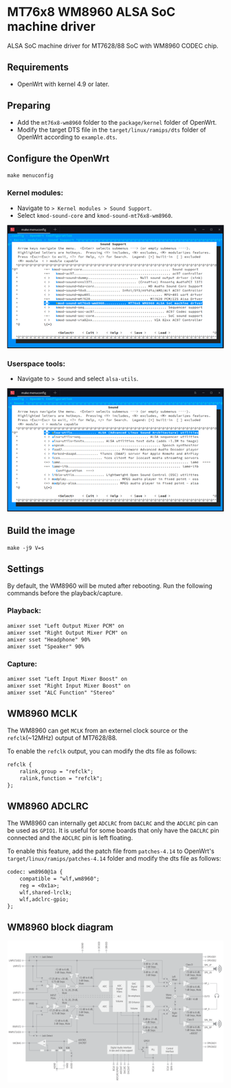 MT76x8 WM8960 ALSA SoC machine driver
=====================================

ALSA SoC machine driver for MT7628/88 SoC with WM8960 CODEC chip.

## Requirements

* OpenWrt with kernel 4.9 or later.

## Preparing

* Add the `mt76x8-wm8960` folder to the `package/kernel` folder of OpenWrt.
* Modify the target DTS file in the `target/linux/ramips/dts` folder of OpenWrt according to `example.dts`.

## Configure the OpenWrt

`make menuconfig`

### Kernel modules:

* Navigate to `> Kernel modules > Sound Support`.
* Select `kmod-sound-core` and `kmod-sound-mt76x8-wm8960`.

<img src="docs/kmod.png">

### Userspace tools:

* Navigate to `> Sound` and select `alsa-utils`.

<img src="docs/alsa-utils.png">

## Build the image

`make -j9 V=s`

## Settings

By default, the WM8960 will be muted after rebooting. Run the following commands before the playback/capture.

### Playback:

```
amixer sset "Left Output Mixer PCM" on
amixer sset "Right Output Mixer PCM" on
amixer sset "Headphone" 90%
amixer sset "Speaker" 90%
```

### Capture:

```
amixer sset "Left Input Mixer Boost" on
amixer sset "Right Input Mixer Boost" on
amixer sset "ALC Function" "Stereo"
```

## WM8960 MCLK

The WM8960 can get `MCLK` from an externel clock source or the `refclk`(~12MHz) output of MT7628/88.

To enable the `refclk` output, you can modify the dts file as follows:
```
refclk {
	ralink,group = "refclk";
	ralink,function = "refclk";
};
```

## WM8960 ADCLRC

The WM8960 can internally get `ADCLRC` from `DACLRC` and the `ADCLRC` pin can be used as `GPIO1`. It is useful for some boards that only have the `DACLRC` pin connected and the `ADCLRC` pin is left floating.

To enable this feature, add the patch file from `patches-4.14` to OpenWrt's `target/linux/ramips/patches-4.14` folder and modify the dts file as follows:
```
codec: wm8960@1a {
	compatible = "wlf,wm8960";
	reg = <0x1a>;
	wlf,shared-lrclk;
	wlf,adclrc-gpio;
};
```

## WM8960 block diagram

<img src="docs/wm8960blkdiag.png">
